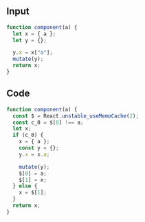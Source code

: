 
## Input

```javascript
function component(a) {
  let x = { a };
  let y = {};

  y.x = x["a"];
  mutate(y);
  return x;
}

```

## Code

```javascript
function component(a) {
  const $ = React.unstable_useMemoCache(2);
  const c_0 = $[0] !== a;
  let x;
  if (c_0) {
    x = { a };
    const y = {};
    y.x = x.a;

    mutate(y);
    $[0] = a;
    $[1] = x;
  } else {
    x = $[1];
  }
  return x;
}

```
      
